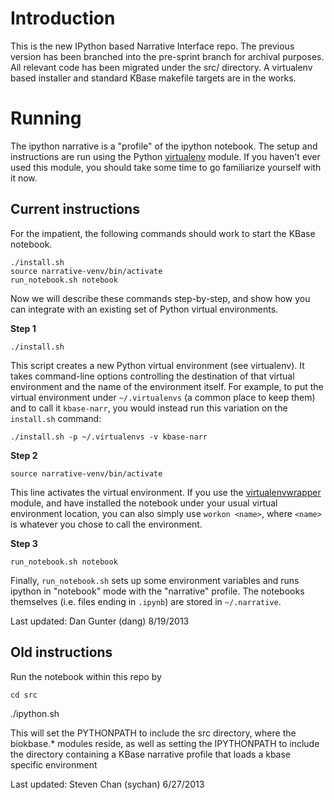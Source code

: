 # Introduction

This is the new IPython based Narrative Interface repo.
The previous version has been branched into the pre-sprint branch for archival purposes.
All relevant code has been migrated under the src/ directory. A virtualenv based installer
and standard KBase makefile targets are in the works.

# Running

The ipython narrative is a "profile" of the ipython notebook. The setup and instructions are run using the Python [virtualenv](https://pypi.python.org/pypi/virtualenv) module. If you haven't ever used this module, you should take some time to go familiarize yourself with it now.

## Current instructions

For the impatient, the following commands should work to start the KBase notebook.

    ./install.sh
    source narrative-venv/bin/activate
    run_notebook.sh notebook

Now we will describe these commands step-by-step, and show how you can integrate with an existing set of Python virtual environments.

**Step 1**

    ./install.sh

This script creates a new Python virtual environment (see virtualenv). It takes command-line options controlling the destination of that virtual environment and the name of the environment itself. For example, to put the virtual environment under `~/.virtualenvs` (a common place to keep them) and to call it `kbase-narr`, you would instead run this variation on the `install.sh` command:

    ./install.sh -p ~/.virtualenvs -v kbase-narr 

**Step 2**

    source narrative-venv/bin/activate

This line activates the virtual environment. If you use the [virtualenvwrapper](http://virtualenvwrapper.readthedocs.org/en/latest/) module, and have installed the notebook under your usual virtual environment location, you can also simply use `workon <name>`, where `<name>` is whatever you chose to call the environment.

**Step 3**

    run_notebook.sh notebook

Finally, `run_notebook.sh` sets up some environment variables and runs ipython in "notebook" mode with the "narrative" profile. The notebooks themselves (i.e. files ending in `.ipynb`) are stored in `~/.narrative`. 

Last updated: Dan Gunter (dang) 8/19/2013

## Old instructions

Run the notebook within this repo by

    cd src
   ./ipython.sh

This will set the PYTHONPATH to include the src directory, where the biokbase.* modules reside, as well as setting the IPYTHONPATH to include the directory containing a KBase narrative profile that loads a kbase specific environment

Last updated: Steven Chan (sychan) 6/27/2013




